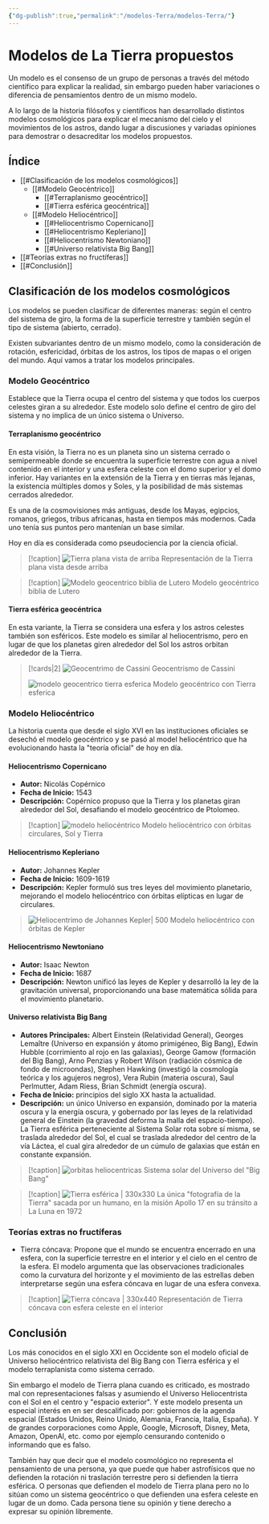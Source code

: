 ```yaml
---
{"dg-publish":true,"permalink":"/modelos-Terra/modelos-Terra/"}
---
```


# Modelos de La Tierra propuestos

Un modelo es el consenso de un grupo de personas a través del método científico para explicar la realidad, sin embargo pueden haber variaciones o diferencia de pensamientos dentro de un mismo modelo. 

A lo largo de la historia filósofos y científicos han desarrollado distintos modelos cosmológicos para explicar el mecanismo del cielo y el movimientos de los astros, dando lugar a discusiones y variadas opiniones para demostrar o desacreditar los modelos propuestos.

## Índice

- [[#Clasificación de los modelos cosmológicos]]
	- [[#Modelo Geocéntrico]]
		- [[#Terraplanismo geocéntrico]]
		- [[#Tierra esférica geocéntrica]]
	- [[#Modelo Heliocéntrico]]
		- [[#Heliocentrismo Copernicano]]
		- [[#Heliocentrismo Kepleriano]]
		- [[#Heliocentrismo Newtoniano]]
		- [[#Universo relativista Big Bang]]
- [[#Teorías extras no fructíferas]]
- [[#Conclusión]]

## Clasificación de los modelos cosmológicos

Los modelos se pueden clasificar de diferentes maneras: según el centro del sistema de giro, la forma de la superficie terrestre y también según el tipo de sistema (abierto, cerrado).

Existen subvariantes dentro de un mismo modelo, como la consideración de rotación, esfericidad, órbitas de los astros, los tipos de mapas o el origen del mundo. Aquí vamos a tratar los modelos principales.

### Modelo Geocéntrico
Establece que la Tierra ocupa el centro del sistema y que todos los cuerpos celestes giran a su alrededor. Este modelo solo define el centro de giro del sistema y no implica de un único sistema o Universo.

#### Terraplanismo geocéntrico
 
 En esta visión, la Tierra no es un planeta sino un sistema cerrado o semipermeable donde se encuentra la superficie terrestre con agua a nivel contenido en el interior y una esfera celeste con el domo superior y el domo inferior. Hay variantes en la extensión de la Tierra y en tierras más lejanas, la existencia múltiples domos y Soles, y la posibilidad de más sistemas cerrados alrededor.

Es una de la cosmovisiones más antiguas, desde los Mayas, egipcios, romanos, griegos, tribus africanas, hasta en tiempos más modernos. Cada uno tenía sus puntos pero mantenían un base similar.

Hoy en día es considerada como pseudociencia por la ciencia oficial.

> [!caption]
> ![Tierra plana vista de arriba](https://i.imgur.com/zDGcqQr.png)
> Representación de la Tierra plana vista desde arriba

> [!caption]
> ![Modelo geocentrico biblia de Lutero](https://upload.wikimedia.org/wikipedia/commons/thumb/1/14/Am_Anfang_schuffF_GOtt_Himel_vnd_Erden.jpg/328px-Am_Anfang_schuffF_GOtt_Himel_vnd_Erden.jpg)
> Modelo geocéntrico biblia de Lutero

#### Tierra esférica geocéntrica
En esta variante, la Tierra se considera una esfera y los astros celestes también son esféricos. Este modelo es similar al heliocentrismo, pero en lugar de que los planetas giren alrededor del Sol los astros orbitan alrededor de la Tierra.

> [!cards|2]
> ![Geocentrimo de Cassini](https://upload.wikimedia.org/wikipedia/commons/thumb/0/0e/Cassini_apparent.jpg/488px-Cassini_apparent.jpg)
> Geocentrismo de Cassini
> 
> ![modelo geocentrico tierra esferica](https://upload.wikimedia.org/wikipedia/commons/thumb/7/7b/Bartolomeu_Velho_1568.jpg/540px-Bartolomeu_Velho_1568.jpg)
> Modelo geocéntrico con Tierra esferica

### Modelo Heliocéntrico

La historia cuenta que desde el siglo XVI en las instituciones oficiales se desechó el modelo geocéntrico y se pasó al model heliocéntrico que ha evolucionando hasta la "teoría oficial" de hoy en día.

#### Heliocentrismo Copernicano
   - **Autor:** Nicolás Copérnico
   - **Fecha de Inicio:** 1543
   - **Descripción:** Copérnico propuso que la Tierra y los planetas giran alrededor del Sol, desafiando el modelo geocéntrico de Ptolomeo.

> [!caption]
> ![modelo heliocéntrico](https://upload.wikimedia.org/wikipedia/commons/5/57/Heliocentric.jpg)
> Modelo heliocéntrico con órbitas circulares, Sol y Tierra

#### Heliocentrismo Kepleriano
   - **Autor:** Johannes Kepler
   - **Fecha de Inicio:** 1609-1619
   - **Descripción:** Kepler formuló sus tres leyes del movimiento planetario, mejorando el modelo heliocéntrico con órbitas elípticas en lugar de circulares.

> ![Heliocentrimo de Johannes Kepler| 500](https://i.imgur.com/TnILKS8.jpeg)
> Modelo heliocéntrico con órbitas de Kepler

#### Heliocentrismo Newtoniano
   - **Autor:** Isaac Newton
   - **Fecha de Inicio:** 1687
   - **Descripción:** Newton unificó las leyes de Kepler y desarrolló la ley de la gravitación universal, proporcionando una base matemática sólida para el movimiento planetario.

#### Universo relativista Big Bang
   - **Autores Principales:** Albert Einstein (Relatividad General), Georges Lemaître (Universo en expansión y átomo primigéneo, Big Bang), Edwin Hubble (corrimiento al rojo en las galaxias), George Gamow (formación del Big Bang), Arno Penzias y Robert Wilson (radiación cósmica de fondo de microondas), Stephen Hawking (investigó la cosmología teórica y los agujeros negros), Vera Rubin (materia oscura), Saul Perlmutter, Adam Riess, Brian Schmidt (energía oscura).
   - **Fecha de Inicio:** principios del siglo XX hasta la actualidad.
   - **Descripción:** un único Universo en expansión, dominado por la materia oscura y la energía oscura, y gobernado por las leyes de la relatividad general de Einstein (la gravedad deforma la malla del espacio-tiempo). La Tierra esférica perteneciente al Sistema Solar rota sobre sí misma, se traslada alrededor del Sol, el cual se traslada alrededor del centro de la vía Láctea, el cual gira alrededor de un cúmulo de galaxias que están en constante expansión.

> [!caption]
> ![orbitas heliocentricas](https://i.imgur.com/1I84obi.jpg)
> Sistema solar del Universo del "Big Bang"

> [!caption]
> ![Tierra esférica | 330x330 ](https://upload.wikimedia.org/wikipedia/commons/9/97/The_Earth_seen_from_Apollo_17.jpg)
> La única "fotografía de la Tierra" sacada por un humano, en la misión Apollo 17 en su tránsito a La Luna en 1972

### Teorías extras no fructíferas

- Tierra cóncava: Propone que el mundo se encuentra encerrado en una esfera, con la superficie terrestre en el interior y el cielo en el centro de la esfera. El modelo argumenta que las observaciones tradicionales como la curvatura del horizonte y el movimiento de las estrellas deben interpretarse según una esfera cóncava en lugar de una esfera convexa.

> [!caption]
>  ![Tierra cóncava | 330x440](https://i.imgur.com/KP12Iqg.jpg)
>  Representación de Tierra cóncava con esfera celeste en el interior

## Conclusión

Los más conocidos en el siglo XXI en Occidente son el modelo oficial de Universo heliocéntrico relativista del Big Bang con Tierra esférica y el modelo terraplanista como sistema cerrado.

Sin embargo el modelo de Tierra plana cuando es criticado, es mostrado mal con representaciones falsas y asumiendo el Universo Heliocentrista con el Sol en el centro y "espacio exterior". Y este modelo presenta un especial interés en en ser descalificado por: gobiernos de la agenda espacial (Estados Unidos, Reino Unido, Alemania, Francia, Italia, España). Y de grandes corporaciones como Apple, Google, Microsoft, Disney, Meta, Amazon, OpenAI, etc. como por ejemplo censurando contenido o informando que es falso.

También hay que decir que el modelo cosmológico no representa el pensamiento de una persona, ya que puede que haber astrofísicos que no defienden la rotación ni traslación terrestre pero si defienden la tierra esférica. O personas que defienden el modelo de Tierra plana pero no lo sitúan como un sistema geocéntrico o que defienden una esfera celeste en lugar de un domo. Cada persona tiene su opinión y tiene derecho a expresar su opinión libremente.